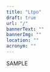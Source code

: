 ```yaml
---
title: "Ltpo"
draft: true
url: "/"
bannerText: ""
bannerImg: ""
location: ""
acronym: ""
---
```


SAMPLE